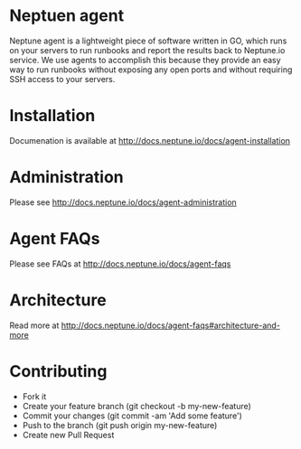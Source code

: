 # Neptuen agent
Neptune agent is a lightweight piece of software written in GO, which runs on your servers to run runbooks and report the results back to Neptune.io service. We use agents to accomplish this because they provide an easy way to run runbooks without exposing any open ports and without requiring SSH access to your servers.

# Installation
Documenation is available at http://docs.neptune.io/docs/agent-installation

# Administration
Please see http://docs.neptune.io/docs/agent-administration

# Agent FAQs
Please see FAQs at http://docs.neptune.io/docs/agent-faqs

# Architecture
Read more at http://docs.neptune.io/docs/agent-faqs#architecture-and-more

# Contributing
* Fork it
* Create your feature branch (git checkout -b my-new-feature)
* Commit your changes (git commit -am 'Add some feature')
* Push to the branch (git push origin my-new-feature)
* Create new Pull Request
